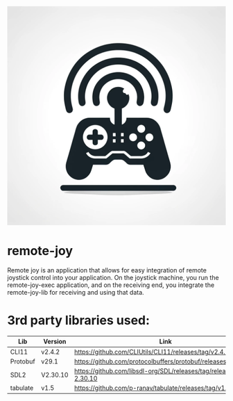 ![Remote Joy Icon](img/icon.webp)
# remote-joy
Remote joy is an application that allows for easy integration of remote joystick control into your application. On the joystick machine, you run the remote-joy-exec application, and on the receiving end, you integrate the remote-joy-lib for receiving and using that data.

# 3rd party libraries used:
| Lib | Version | Link |
|---|---|---|
| CLI11 | v2.4.2 | https://github.com/CLIUtils/CLI11/releases/tag/v2.4.2 |
| Protobuf | v29.1 | https://github.com/protocolbuffers/protobuf/releases/tag/v29.1 |
| SDL2 | V2.30.10 | https://github.com/libsdl-org/SDL/releases/tag/release-2.30.10 |
| tabulate | v1.5 | https://github.com/p-ranav/tabulate/releases/tag/v1.5 |